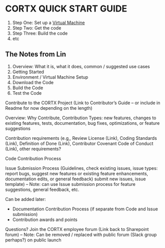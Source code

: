 CORTX QUICK START GUIDE
=======================

1. Step One: Set up a [Virtual Machine](VIRTUAL_MACHINE.md)
2. Step Two: Get the code
3. Step Three: Build the code
4. etc


The Notes from Lin
------------------
1. Overview: What it is, what it does, common / suggested use cases
2. Getting Started 
2. Environment / Virtual Machine Setup
3. Download the Code
4. Build the Code
5. Test the Code

Contribute to the CORTX Project (Link to Contributor’s Guide – or include in Readme for now depending on the length)

Overview: Why Contribute, Contribution Types: new features, changes to existing features, tests, documentation, bug fixes, optimizations, or feature suggestions

Contribution requirements (e.g,, Review License (Link), Coding Standards (Link), Definition of Done (Link), Contributor Covenant Code of Conduct (Link), other requirements?  

Code Contribution Process

Issue Submission Process (Guidelines, check existing issues, issue types: report bugs, suggest new features or existing feature enhancements, documentation edits, or general feedback) submit new issues, issue template) – Note: can use Issue submission process for feature suggestions, general feedback, etc.
 
Can be added later:
* Documentation Contribution Process (if separate from Code and Issue submission)
* Contribution awards and points
 
Questions? Join the CORTX employee forum (Link back to Sharepoint forum) – Note: Can be removed / replaced with public forum (Slack group perhaps?) on public launch

